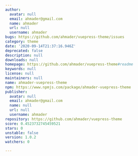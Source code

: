 ```yaml
---
author:
  avatar: null
  email: ahmader@gmail.com
  name: ahmader
  url: null
  username: ahmader
bugs: https://github.com/ahmader/vuepress-theme/issues
category: theme
date: '2020-09-14T21:37:16.946Z'
deprecated: false
description: null
downloads: null
homepage: https://github.com/ahmader/vuepress-theme#readme
keywords: null
license: null
maintainers: null
name: ahmader-vuepress-theme
npm: https://www.npmjs.com/package/ahmader-vuepress-theme
publisher:
  avatar: null
  email: ahmader@gmail.com
  name: null
  url: null
  username: ahmader
repository: https://github.com/ahmader/vuepress-theme
score: 0.4523732745459521
stars: 0
unstable: false
version: 1.0.2
watchers: 0

---
```


